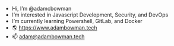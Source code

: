 - Hi, I’m @adamcbowman
- I’m interested in Javascript Development, Security, and DevOps
- I’m currently learning Powershell, GitLab, and Docker
- 🌎 https://www.adambowman.tech
- 📫 adam@adambowman.tech

<!---
adamcbowman/adamcbowman is a ✨ special ✨ repository because its `README.md` (this file) appears on your GitHub profile.
You can click the Preview link to take a look at your changes.
--->
